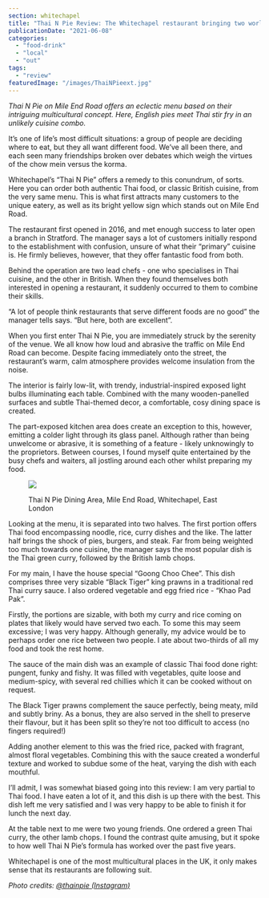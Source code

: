 ```yaml
---
section: whitechapel
title: "Thai N Pie Review: The Whitechapel restaurant bringing two worlds together"
publicationDate: "2021-06-08"
categories: 
  - "food-drink"
  - "local"
  - "out"
tags: 
  - "review"
featuredImage: "/images/ThaiNPieext.jpg"
---
```


_Thai N Pie on Mile End Road offers an eclectic menu based on their intriguing multicultural concept. Here, English pies meet Thai stir fry in an unlikely cuisine combo._

It’s one of life’s most difficult situations: a group of people are deciding where to eat, but they all want different food. We’ve all been there, and each seen many friendships broken over debates which weigh the virtues of the chow mein versus the korma.

Whitechapel’s “Thai N Pie” offers a remedy to this conundrum, of sorts. Here you can order both authentic Thai food, or classic British cuisine, from the very same menu. This is what first attracts many customers to the unique eatery, as well as its bright yellow sign which stands out on Mile End Road.

The restaurant first opened in 2016, and met enough success to later open a branch in Stratford. The manager says a lot of customers initially respond to the establishment with confusion, unsure of what their “primary” cuisine is. He firmly believes, however, that they offer fantastic food from both.

Behind the operation are two lead chefs - one who specialises in Thai cuisine, and the other in British. When they found themselves both interested in opening a restaurant, it suddenly occurred to them to combine their skills.

“A lot of people think restaurants that serve different foods are no good” the manager tells says. “But here, both are excellent”.

When you first enter Thai N Pie, you are immediately struck by the serenity of the venue. We all know how loud and abrasive the traffic on Mile End Road can become. Despite facing immediately onto the street, the restaurant’s warm, calm atmosphere provides welcome insulation from the noise.

The interior is fairly low-lit, with trendy, industrial-inspired exposed light bulbs illuminating each table. Combined with the many wooden-panelled surfaces and subtle Thai-themed decor, a comfortable, cosy dining space is created.

The part-exposed kitchen area does create an exception to this, however, emitting a colder light through its glass panel. Although rather than being unwelcome or abrasive, it is something of a feature - likely unknowingly to the proprietors. Between courses, I found myself quite entertained by the busy chefs and waiters, all jostling around each other whilst preparing my food. 

<figure>

![](/images/ThaiNPieint-1024x683.jpg)

<figcaption>

Thai N Pie Dining Area, Mile End Road, Whitechapel, East London

</figcaption>

</figure>

Looking at the menu, it is separated into two halves. The first portion offers Thai food encompassing noodle, rice, curry dishes and the like. The latter half brings the shock of pies, burgers, and steak. Far from being weighted too much towards one cuisine, the manager says the most popular dish is the Thai green curry, followed by the British lamb chops.

For my main, I have the house special “Goong Choo Chee”. This dish comprises three very sizable “Black Tiger” king prawns in a traditional red Thai curry sauce. I also ordered vegetable and egg fried rice - “Khao Pad Pak”.

Firstly, the portions are sizable, with both my curry and rice coming on plates that likely would have served two each. To some this may seem excessive; I was very happy. Although generally, my advice would be to perhaps order one rice between two people. I ate about two-thirds of all my food and took the rest home. 

The sauce of the main dish was an example of classic Thai food done right: pungent, funky and fishy. It was filled with vegetables, quite loose and medium-spicy, with several red chillies which it can be cooked without on request.

The Black Tiger prawns complement the sauce perfectly, being meaty, mild and subtly briny. As a bonus, they are also served in the shell to preserve their flavour, but it has been split so they’re not too difficult to access (no fingers required!)

Adding another element to this was the fried rice, packed with fragrant, almost floral vegetables. Combining this with the sauce created a wonderful texture and worked to subdue some of the heat, varying the dish with each mouthful.

I’ll admit, I was somewhat biased going into this review: I am very partial to Thai food. I have eaten a lot of it, and this dish is up there with the best. This dish left me very satisfied and I was very happy to be able to finish it for lunch the next day. 

At the table next to me were two young friends. One ordered a green Thai curry, the other lamb chops. I found the contrast quite amusing, but it spoke to how well Thai N Pie’s formula has worked over the past five years. 

Whitechapel is one of the most multicultural places in the UK, it only makes sense that its restaurants are following suit.

_Photo credits: [@thainpie (Instagram)](https://www.instagram.com/thainpie/)_
